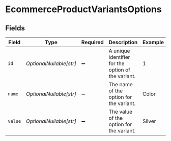 # EcommerceProductVariantsOptions


## Fields

| Field                                              | Type                                               | Required                                           | Description                                        | Example                                            |
| -------------------------------------------------- | -------------------------------------------------- | -------------------------------------------------- | -------------------------------------------------- | -------------------------------------------------- |
| `id`                                               | *OptionalNullable[str]*                            | :heavy_minus_sign:                                 | A unique identifier for the option of the variant. | 1                                                  |
| `name`                                             | *OptionalNullable[str]*                            | :heavy_minus_sign:                                 | The name of the option for the variant.            | Color                                              |
| `value`                                            | *OptionalNullable[str]*                            | :heavy_minus_sign:                                 | The value of the option for the variant.           | Silver                                             |